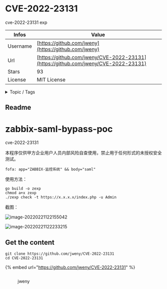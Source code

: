 # CVE-2022-23131

cve-2022-23131 exp

| Infos    | Value                                                              |
| -------- | -------------------------------------------------------------------|
| Username | [https://github.com/jweny](https://github.com/jweny) |
| Url      | [https://github.com/jweny/CVE-2022-23131](https://github.com/jweny/CVE-2022-23131)                                               |
| Stars    | 93                                                          |
| License  | MIT License                                                        |

<details>

<summary>Topic / Tags</summary>



</details>

## Readme

# zabbix-saml-bypass-poc

 cve-2022-23131 

本程序仅供甲方企业用户人员内部风险自查使用，禁止用于任何形式的未授权安全测试。

```
fofa: app="ZABBIX-监控系统" && body="saml" 
```

使用方法：

```
go build -o zexp  
chmod a+x zexp
./zexp check -t https://x.x.x.x/index.php -u Admin
```

截图：

![image-20220221122155042](docs/image-20220221122155042.png)

![image-20220221122233215](docs/image-20220221122233215.png)



## Get the content

```
git clone https://github.com/jweny/CVE-2022-23131
cd CVE-2022-23131
```

{% embed url="https://github.com/jweny/CVE-2022-23131" %}

<figure><img src="https://avatars.githubusercontent.com/u/26767398?v=4" alt=""><figcaption><p>jweny</p></figcaption></figure>
